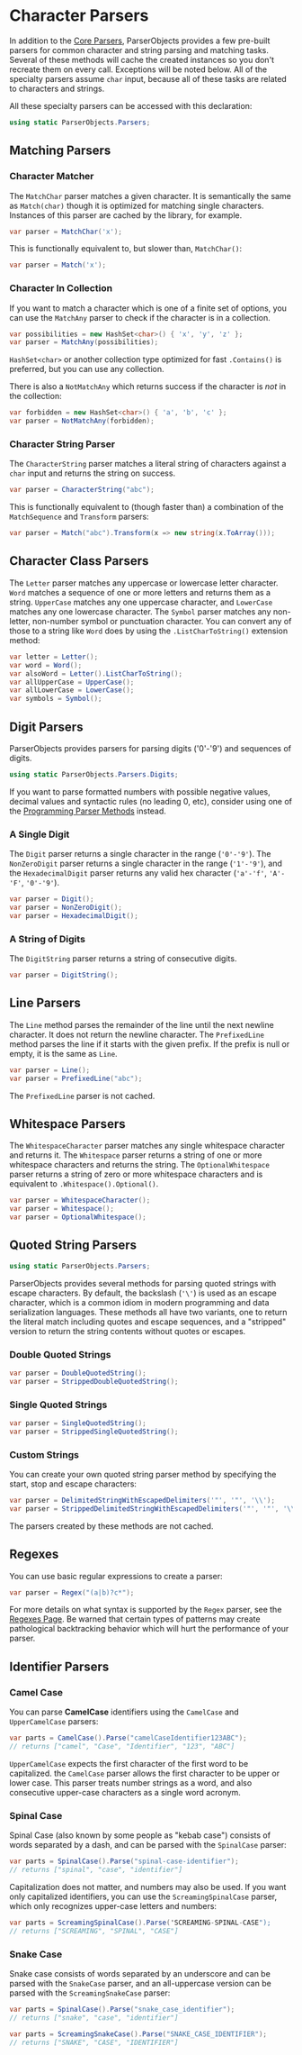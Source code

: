 # Character Parsers

In addition to the [Core Parsers](parsers_core.md), ParserObjects provides a few pre-built parsers for common character and string parsing and matching tasks. Several of these methods will cache the created instances so you don't recreate them on every call. Exceptions will be noted below. All of the specialty parsers assume `char` input, because all of these tasks are related to characters and strings.

All these specialty parsers can be accessed with this declaration:

```csharp
using static ParserObjects.Parsers;
```

## Matching Parsers

### Character Matcher

The `MatchChar` parser matches a given character. It is semantically the same as `Match(char)` though it is optimized for matching single characters. Instances of this parser are cached by the library, for example.

```csharp
var parser = MatchChar('x');
```

This is functionally equivalent to, but slower than, `MatchChar()`:

```csharp
var parser = Match('x');
```

### Character In Collection

If you want to match a character which is one of a finite set of options, you can use the `MatchAny` parser to check if the character is in a collection. 

```csharp
var possibilities = new HashSet<char>() { 'x', 'y', 'z' };
var parser = MatchAny(possibilities);
```

`HashSet<char>` or another collection type optimized for fast `.Contains()` is preferred, but you can use any collection. 

There is also a `NotMatchAny` which returns success if the character is *not* in the collection:

```csharp
var forbidden = new HashSet<char>() { 'a', 'b', 'c' };
var parser = NotMatchAny(forbidden);
```

### Character String Parser

The `CharacterString` parser matches a literal string of characters against a `char` input and returns the string on success.

```csharp
var parser = CharacterString("abc");
```

This is functionally equivalent to (though faster than) a combination of the `MatchSequence` and `Transform` parsers:

```csharp
var parser = Match("abc").Transform(x => new string(x.ToArray()));
```

## Character Class Parsers

The `Letter` parser matches any uppercase or lowercase letter character. `Word` matches a sequence of one or more letters and returns them as a string. `UpperCase` matches any one uppercase character, and `LowerCase` matches any one lowercase character. The `Symbol` parser matches any non-letter, non-number symbol or punctuation character. You can convert any of those to a string like `Word` does by using the `.ListCharToString()` extension method:

```csharp
var letter = Letter();
var word = Word();
var alsoWord = Letter().ListCharToString();
var allUpperCase = UpperCase();
var allLowerCase = LowerCase();
var symbols = Symbol();
```

## Digit Parsers

ParserObjects provides parsers for parsing digits ('0'-'9') and sequences of digits.

```csharp
using static ParserObjects.Parsers.Digits;
```

If you want to parse formatted numbers with possible negative values, decimal values and syntactic rules (no leading 0, etc), consider using one of the [Programming Parser Methods](parsers_programming.md) instead.

### A Single Digit

The `Digit` parser returns a single character in the range (`'0'-'9'`). The `NonZeroDigit` parser returns a single character in the range (`'1'-'9'`), and the `HexadecimalDigit` parser returns any valid hex character (`'a'-'f'`, `'A'-'F'`, `'0'-'9'`).

```csharp
var parser = Digit();
var parser = NonZeroDigit();
var parser = HexadecimalDigit();
```

### A String of Digits

The `DigitString` parser returns a string of consecutive digits.

```csharp
var parser = DigitString();
```

## Line Parsers

The `Line` method parses the remainder of the line until the next newline character. It does not return the newline character. The `PrefixedLine` method parses the line if it starts with the given prefix. If the prefix is null or empty, it is the same as `Line`.

```csharp
var parser = Line();
var parser = PrefixedLine("abc");
```

The `PrefixedLine` parser is not cached.

## Whitespace Parsers

The `WhitespaceCharacter` parser matches any single whitespace character and returns it. The `Whitespace` parser returns a string of one or more whitespace characters and returns the string. The `OptionalWhitespace` parser returns a string of zero or more whitespace characters and is equivalent to `.Whitespace().Optional()`.

```csharp
var parser = WhitespaceCharacter();
var parser = Whitespace();
var parser = OptionalWhitespace();
```

## Quoted String Parsers

```csharp
using static ParserObjects.Parsers;
```

ParserObjects provides several methods for parsing quoted strings with escape characters. By default, the backslash (`'\'`) is used as an escape character, which is a common idiom in modern programming and data serialization languages. These methods all have two variants, one to return the literal match including quotes and escape sequences, and a "stripped" version to return the string contents without quotes or escapes.

### Double Quoted Strings

```csharp
var parser = DoubleQuotedString();
var parser = StrippedDoubleQuotedString();
```

### Single Quoted Strings

```csharp
var parser = SingleQuotedString();
var parser = StrippedSingleQuotedString();
```

### Custom Strings

You can create your own quoted string parser method by specifying the start, stop and escape characters:

```csharp
var parser = DelimitedStringWithEscapedDelimiters('"', '"', '\\');
var parser = StrippedDelimitedStringWithEscapedDelimiters('"', '"', '\\');
```

The parsers created by these methods are not cached.

## Regexes

You can use basic regular expressions to create a parser:

```csharp
var parser = Regex("(a|b)?c*");
```

For more details on what syntax is supported by the `Regex` parser, see the [Regexes Page](regexes.md). Be warned that certain types of patterns may create pathological backtracking behavior which will hurt the performance of your parser. 

## Identifier Parsers

### Camel Case

You can parse **CamelCase** identifiers using the `CamelCase` and `UpperCamelCase` parsers:

```csharp
var parts = CamelCase().Parse("camelCaseIdentifier123ABC");
// returns ["camel", "Case", "Identifier", "123", "ABC"]
```

`UpperCamelCase` expects the first character of the first word to be capitalized. the `CamelCase` parser allows the first character to be upper or lower case. This parser treats number strings as a word, and also consecutive upper-case characters as a single word acronym.

### Spinal Case

Spinal Case (also known by some people as "kebab case") consists of words separated by a dash, and can be parsed with the `SpinalCase` parser:

```csharp
var parts = SpinalCase().Parse("spinal-case-identifier");
// returns ["spinal", "case", "identifier"]
```

Capitalization does not matter, and numbers may also be used. If you want only capitalized identifiers, you can use the `ScreamingSpinalCase` parser, which only recognizes upper-case letters and numbers:

```csharp
var parts = ScreamingSpinalCase().Parse('SCREAMING-SPINAL-CASE");
// returns ["SCREAMING", "SPINAL", "CASE"]
```

### Snake Case

Snake case consists of words separated by an underscore and can be parsed with the `SnakeCase` parser, and an all-uppercase version can be parsed with the `ScreamingSnakeCase` parser:

```csharp
var parts = SpinalCase().Parse("snake_case_identifier");
// returns ["snake", "case", "identifier"]

var parts = ScreamingSnakeCase().Parse("SNAKE_CASE_IDENTIFIER");
// returns ["SNAKE", "CASE", "IDENTIFIER"]
```
